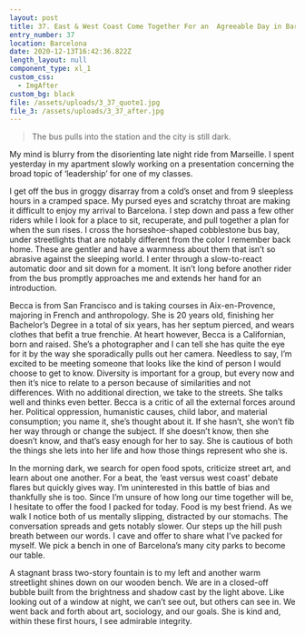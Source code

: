 ```yaml
---
layout: post
title: 37. East & West Coast Come Together For an  Agreeable Day in Barcelona
entry_number: 37
location: Barcelona
date: 2020-12-13T16:42:36.822Z
length_layout: null
component_type: xl_1
custom_css:
  - ImgAfter
custom_bg: black
file: /assets/uploads/3_37_quote1.jpg
file_3: /assets/uploads/3_37_after.jpg
---
```

<blockquote class="E37_Q1">The bus pulls into the station and the city is still dark.</blockquote> My mind is blurry from the disorienting late night ride from Marseille. I spent yesterday in my apartment slowly working on a presentation concerning the broad topic of ‘leadership’ for one of my classes.

I get off the bus in groggy disarray from a cold’s onset and from 9 sleepless hours in a cramped space. My pursed eyes and scratchy throat are making it difficult to enjoy my arrival to Barcelona. I step down and pass a few other riders while I look for a place to sit, recuperate, and pull together a plan for when the sun rises. I cross the horseshoe-shaped cobblestone bus bay, under streetlights that are notably different from the color I remember back home. These are gentler and have a warmness about them that isn’t so abrasive against the sleeping world. I enter through a slow-to-react automatic door and sit down for a moment. It isn’t long before another rider from the bus promptly approaches me and extends her hand for an introduction.

Becca is from San Francisco and is taking courses in Aix-en-Provence, majoring in French and anthropology. She is 20 years old, finishing her Bachelor’s Degree in a total of six years, has her septum pierced, and wears clothes that befit a true frenchie. At heart however, Becca is a Californian, born and raised. She’s a photographer and I can tell she has quite the eye for it by the way she sporadically pulls out her camera. Needless to say, I’m excited to be meeting someone that looks like the kind of person I would choose to get to know. Diversity is important for a group, but every now and then it’s nice to relate to a person because of similarities and not differences. With no additional direction, we take to the streets. She talks well and thinks even better. Becca is a critic of all the external forces around her. Political oppression, humanistic causes, child labor, and material consumption; you name it, she’s thought about it. If she hasn’t, she won’t fib her way through or change the subject. If she doesn’t know, then she doesn’t know, and that’s easy enough for her to say. She is cautious of both the things she lets into her life and how those things represent who she is.

In the morning dark, we search for open food spots, criticize street art, and learn about one another. For a beat, the ‘east versus west coast’ debate flares but quickly gives way. I’m uninterested in this battle of bias and thankfully she is too. Since I’m unsure of how long our time together will be, I hesitate to offer the food I packed for today. Food is my best friend. As we walk I notice both of us mentally slipping, distracted by our stomachs. The conversation spreads and gets notably slower. Our steps up the hill push breath between our words. I cave and offer to share what I’ve packed for myself. We pick a bench in one of Barcelona’s many city parks to become our table.

A stagnant brass two-story fountain is to my left and another warm streetlight shines down on our wooden bench. We are in a closed-off bubble built from the brightness and shadow cast by the light above. Like looking out of a window at night, we can’t see out, but others can see in. We went back and forth about art, sociology, and our goals. She is kind and, within these first hours, I see admirable integrity.